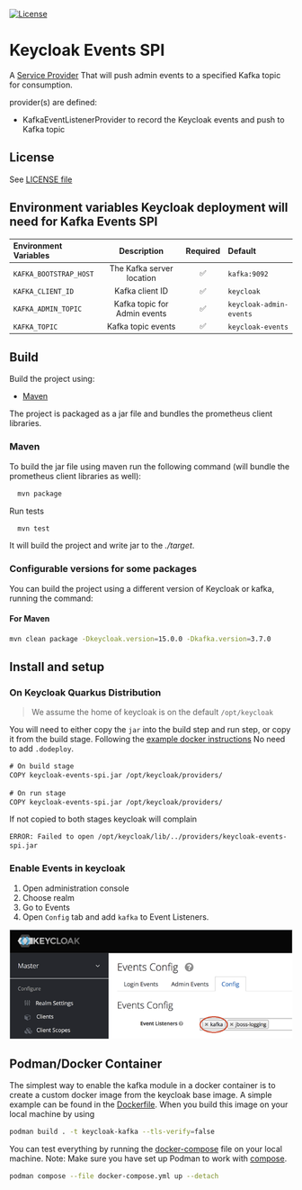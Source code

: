 [![License](https://img.shields.io/:license-Apache2-blue.svg)](http://www.apache.org/licenses/LICENSE-2.0)

# Keycloak Events SPI

A [Service Provider](https://www.keycloak.org/docs/latest/server_development/index.html#_providers) That will push 
admin events to a specified Kafka topic for consumption.

provider(s) are defined:

* KafkaEventListenerProvider to record the Keycloak events and push to Kafka topic

## License 

 See [LICENSE file](./LICENSE)

## Environment variables Keycloak deployment will need for Kafka Events SPI

| Environment Variables     |         Description          | Required | Default                 |
|:--------------------------|:----------------------------:|:--------:|:------------------------|
| `KAFKA_BOOTSTRAP_HOST` |  The Kafka server location   |    ✅     | `kafka:9092`            |
| `KAFKA_CLIENT_ID`         |       Kafka client ID        |    ✅     | `keycloak`              |
| `KAFKA_ADMIN_TOPIC`       | Kafka topic for Admin events |    ✅     | `keycloak-admin-events` |  
| `KAFKA_TOPIC`             |      Kafka topic events      |    ✅     | `keycloak-events`       |  

## Build

Build the project using:
 * [Maven](https://maven.apache.org/)

The project is packaged as a jar file and bundles the prometheus client libraries.

### Maven

To build the jar file using maven run the following command (will bundle the prometheus client libraries as well):

```sh
  mvn package
```

Run tests

```sh
  mvn test
```

It will build the project and write jar to the _./target_.

### Configurable versions for some packages

You can build the project using a different version of Keycloak or kafka, running the command:

#### For Maven

```sh
mvn clean package -Dkeycloak.version=15.0.0 -Dkafka.version=3.7.0
```

## Install and setup

### On Keycloak Quarkus Distribution

> We assume the home of keycloak is on the default `/opt/keycloak`

You will need to either copy the `jar` into the build step and run step, or copy it from the build stage. Following the [example docker instructions](https://www.keycloak.org/server/containers)
No need to add `.dodeploy`.

```
# On build stage
COPY keycloak-events-spi.jar /opt/keycloak/providers/

# On run stage
COPY keycloak-events-spi.jar /opt/keycloak/providers/

```
If not copied to both stages keycloak will complain 
```
ERROR: Failed to open /opt/keycloak/lib/../providers/keycloak-events-spi.jar
```

### Enable Events in keycloak
1. Open administration console
2. Choose realm
3. Go to Events
4. Open `Config` tab and add `kafka` to Event Listeners.

![Admin console config](images/initialize-kafka-listener.png)

## Podman/Docker Container
The simplest way to enable the kafka module in a docker container is to create a custom docker image from the keycloak 
base image. A simple example can be found in the [Dockerfile](Dockerfile).
When you build this image on your local machine by using 
```sh
podman build . -t keycloak-kafka --tls-verify=false
```

You can test everything by running the [docker-compose](docker-compose.yml) file on your local machine.
Note: Make sure you have set up Podman to work with [compose](https://podman-desktop.io/docs/compose/setting-up-compose). 
```sh
podman compose --file docker-compose.yml up --detach
```


